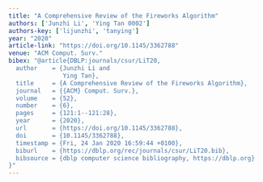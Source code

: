 ```yaml
---
title: "A Comprehensive Review of the Fireworks Algorithm"
authors: ['Junzhi Li', 'Ying Tan 0002']
authors-key: ['lijunzhi', 'tanying']
year: "2020"
article-link: "https://doi.org/10.1145/3362788"
venue: "ACM Comput. Surv."
bibex: "@article{DBLP:journals/csur/LiT20,
  author    = {Junzhi Li and
               Ying Tan},
  title     = {A Comprehensive Review of the Fireworks Algorithm},
  journal   = {{ACM} Comput. Surv.},
  volume    = {52},
  number    = {6},
  pages     = {121:1--121:28},
  year      = {2020},
  url       = {https://doi.org/10.1145/3362788},
  doi       = {10.1145/3362788},
  timestamp = {Fri, 24 Jan 2020 16:59:44 +0100},
  biburl    = {https://dblp.org/rec/journals/csur/LiT20.bib},
  bibsource = {dblp computer science bibliography, https://dblp.org}
}"
---
```

